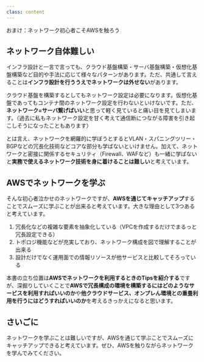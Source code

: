 ```yaml
---
class: content
---
```


<div class="doc-header">
  <div class="doc-title">おまけ：ネットワーク初心者こそAWSを触ろう</div>
</div>

## ネットワーク自体難しい

インフラ設計と一言で言っても、クラウド基盤構築・サーバ基盤構築・仮想化基盤構築など目的や手法に応じて様々なパターンがあります。ただ、共通して言えることは**インフラ設計を行ううえでネットワークは外せない**があります。

クラウド基盤を構築するとしてもネットワーク設定は必要になります。仮想化基盤であってもコンテナ間のネットワーク設定を行わないといけないです。ただ、**ネットワーク=サーバ繋げばいい**と思って軽く見ていると痛い目を見てしまいます。（過去に私もネットワーク設定を甘く考えて通信断につながる障害を引き起こしそうになったこともあります）

とは言え、ネットワークを網羅的に学ぼうとするとVLAN・スパニングツリー・BGPなどの冗長化技術などコアな部分も学ばないといけません。加えて、ネットワークと密接に関係するセキュリティ（Firewall、WAFなど）も一緒に学ばないと**実務で使えるネットワーク技術を身に着けることは難しい**と考えています。

## AWSでネットワークを学ぶ

そんな初心者泣かせのネットワークですが、**AWSを通じてキャッチアップ**することでスムーズに学ぶことが出来ると考えています。大きな理由として3つあると考えています。

1. 冗長化などの複雑な要素を抽象化している（VPCを作成するだけでまるっと冗長設定できる）
2. トポロジ機能などが充実しており、ネットワーク構成を図で理解することが出来る
3. 設計だけでなく運用面での情報リソースが他サービスと比較してそろっている

本書の立ち位置は**AWSでネットワークを利用するときのTipsを紹介する**ですが、深掘りしていくことで**AWSで冗長構成の環境を構築するにはどのようなサービスを利用すればいいのか**や**他クラウドサービス、オンプレん環境との重畳利用を行うにはどうすればいいのか**を考えるきっかえになると思います。

## さいごに

ネットワークを学ぶことは難しいですが、AWSを通じて学ぶことでスムーズにキャッチアップできると考えています。ぜひ、AWSを触りながらネットワークを学んでみてください。